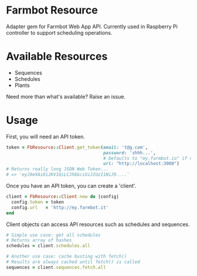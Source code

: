 # Farmbot Resource

Adapter gem for Farmbot Web App API. Currently used in Raspberry Pi controller to support scheduling operations.

# Available Resources

 * Sequences
 * Schedules
 * Plants

Need more than what's available? Raise an issue.

# Usage

First, you will need an API token.

```ruby
token = FbResource::Client.get_token(email: 't@g.com',
                                     password: 'shhh...',
                                     # Defaults to "my.farmbot.io" if not specified.
                                     url: "http://localhost:3000")
# Returns really long JSON Web Token...
# => 'eyJ0eXAiOiJKV1QiLCJhbGciOiJIUzI1NiJ9....'
```

Once you have an API token, you can create a 'client'.

```ruby
client = FbResource::Client.new do |config|
  config.token = token
  config.url   = 'http://my.farmbot.it'
end
```

Client objects can access API resources such as schedules and sequences.

```ruby
# Simple use case: get all schedules
# Returns array of hashes
schedules = client.schedules.all

# Another use case: cache busting with fetch()
# Results are always cached until fetch() is called
sequences = client.sequences.fetch.all

```
